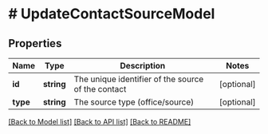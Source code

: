 # # UpdateContactSourceModel

## Properties

Name | Type | Description | Notes
------------ | ------------- | ------------- | -------------
**id** | **string** | The unique identifier of the source of the contact | [optional]
**type** | **string** | The source type (office/source) | [optional]

[[Back to Model list]](../../README.md#models) [[Back to API list]](../../README.md#endpoints) [[Back to README]](../../README.md)
